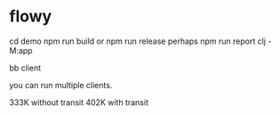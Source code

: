# flowy


cd demo
npm run build or npm run release  perhaps npm run report
clj -M:app

bb client

you can run multiple clients.



333K without transit
402K with transit